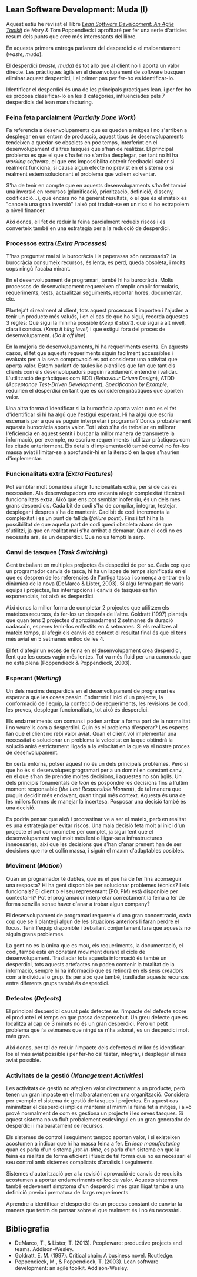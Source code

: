 ## Lean Software Development: Muda (I)

Aquest estiu he revisat el llibre [*Lean Software Development: An Agile Toolkit*](https://www.goodreads.com/book/show/194338.Lean_Software_Development) de Mary & Tom Poppendieck i aprofitaré per fer una serie d'articles resum dels punts que crec més interessants del llibre.

En aquesta primera entrega parlarem del desperdici o el malbaratament (*waste, muda*).

El desperdici (*waste, muda*)  és tot allo que al client no li aporta un valor directe. Les pràctiques àgils en el desenvolupament de software busquen eliminar aquest desperdici, i el primer pas per fer-ho es identificar-lo. 

Identificar el desperdici és una de les principals practiques lean.  i per fer-ho es proposa classificar-lo en les 8 categories, influenciades pels 7 desperdicis del lean manufacturing.


### Feina feta parcialment (*Partially Done Work*)

Fa referencia a desenvolupaments que es queden a mitges i no s'arriben a desplegar en un entorn de producció, aquest tipus de desenvolupaments tendeixen a quedar-se obsolets en poc temps, interferint en el desenvolupament d'altres tasques que s'han de realitzar. El principal problema es que el que s'ha fet no s'arriba desplegar, per tant no hi ha *working software*, el que ens impossibilita obtenir feedback i saber si realment funciona, si causa algun efecte no previst en el sistema o si realment estem solucionant el problema que voliem solventar.

S'ha de tenir en compte que en aquests desenvolupaments s'ha fet també una inversió en recursos (planificació, priorització, definició, disseny, codificació…), que encara no ha generat resultats, o el que és el mateix es "cancela una gran inversió" i això pot traduir-se en un risc si ho extrapolem a nivell financer.

Així doncs, ell fet de reduir la feina parcialment redueix riscos i es converteix també en una estrategia per a la reducció de desperdici.

### Processos extra (*Extra Processes*)

T'has preguntat mai si la burocràcia i la paperassa són necessaris? La burocràcia consumeix recursos, és lenta, es perd, queda obsoleta, i molts cops ningú l'acaba mirant.

En el desenvolupament de programari, també hi ha burocràcia. Molts processos de desenvolupament requereixen d'omplir omplir formularis, requeriments, tests, actualitzar seguiments, reportar hores, documentar, etc.

Planteja’t si realment al client, tots aquest processos li importen i l'ajuden a tenir un producte més valuós, i en el cas de que ho sigui, recorda aquestes 3 regles: Que sigui la minima possible (*Keep it short*). que sigui a alt nivell, clara i consisa. (*Keep it hihg level*) i que estigui fora del proces de desenvolupament. (*Do it off line*).

En la majoria de desenvolupaments, hi ha requeriments escrits. En aquests casos, el fet que aquests requeriments siguin facilment accessibles i evaluats per a la seva comprovació es pot considerar una activitat que aporta valor. Estem parlant de taules i/o plantilles que fan que tant els clients com els desenvolupadors puguin rapidament entendre i validar. L'utilització de pràctiques com BDD (*Behaviour Driven Design*), ATDD (*Acceptance Test-Driven Development*), *Specification by Example*, reduirien el desperdici en tant que es consideren pràctiques que aporten valor.

Una altra forma d'identificar si la burocràcia aporta valor o no es el fet d'identificar si hi ha algú que l'estigui esperant. Hi ha algú que escriu escenaris per a que es puguin interpretar i programar? Doncs probablement aquesta burocràcia aporta valor. Tot i això s'ha de treballar en millorar l'eficiencia en aquest sentit i buscar la millor manera de transmetre la informació, per exemple, no escriure requeriments i utilitzar pràctiques com les citade anteriorment. Els detalls d’implementació també convé no fer-los massa aviat i limitar-se a aprofundir-hi en la iteració en la que s'haurien d'implementar.

### Funcionalitats extra (*Extra Features*)

Pot semblar molt bona idea afegir funcionalitats extra, per si de cas es necessiten. Als desenvolupadors ens encanta afegir complexitat tècnica i funcionalitats extra. Això que ens pot semblar inofensiu, és un dels mes grans desperdicis. Cada bit de codi s'ha de compilar, integrar, testejar, desplegar  i despres s'ha de mantenir. Cad bit de codi incrementa la complexitat i es un punt de fallida (*failure point*). Fins i tot hi ha la possibilitat de que aquella part de codi quedi obsoleta abans de que s'utilitzi, ja que en realitat mai s'ha arribat a demanar. Quan el codi no es necessita ara, és un desperdici. Que no us tempti la serp.


### Canvi de tasques (*Task Switching*)

Gent treballant en multiples projectes és despedici de per se. Cada cop que un programador canvia de tasca, hi ha un lapse de temps significatiu en el que es despren de les referencies de l'antiga tasca i comença a entrar en la dinàmica de la nova (DeMarco & Lister, 2003). Si algú forma part de varis equips i projectes, les  interrupcions i canvis de tasques es fan exponencials, tot això és desperdici.

Així doncs la millor forma de completar 2 projectes que utilitzen els mateixos recursos, és fer-los un després de l'altre. Goldratt (1997) planteja que quan tens 2 projectes d'aproximadament 2 setmanes de duració cadascún, esperes tenir-los enllestits en 4 setmanes. Si els realitzes al mateix temps, al afegir els canvis de context el resultat final és que el tens més aviat en 5 setmanes enlloc de les 4.

El fet d'afegir un excés de feina en el desenvolupament crea desperdici, fent que les coses vagin més lentes. Tot va més fluid per una canonada que no està plena (Poppendieck & Poppendieck, 2003).

### Esperant (*Waiting*)

Un dels maxims desperdicis en el desenvolupament de programari es esperar a que les coses passin. Endarrerir l'inici d'un projecte, la conformació de l'equip, la confecció de requeriments, les revisions de codi, les proves, desplegar funcionalitats, tot això és desperdici. 

Els endarreriments son comuns i poden arribar a forma part de la normalitat i no veure'ls com a desperdici. Quin és el problema d'esperar? Les esperes fan que el client no rebi valor aviat. Quan el client vol implementar una necessitat o solucionar un problema la velocitat en la que obtindrà la solució anirà estrictament lligada a la velocitat en la que va el nostre proces de desenvolupament.

En certs entorns, potser aquest no és un dels principals problemes. Però si que ho és si desenvolupes programari per a un domini en constant canvi, en el que s’han de prendre moltes decisions, i aquestes no són àgils. Un dels principis fonamentals de *lean* és pospondre les decisions fins a l'ultim moment responsable (*the Last Responsible Moment*), de tal manera que puguis decidir més endavant, quan tingui més context. Aquesta és una de les millors formes de manejar la incertesa. Posposar una decisió també és una decisió.

Es podria pensar que això i procrastinar ve a ser el mateix, però en realitat es una estrategia per evitar riscos. Una mala decisió feta molt al inici d'un projecte el pot comprometre per complet, ja sigui fent que el desenvolupament vagi molt més lent o lligar-se a infrastructures innecesaries, així que les decisions que s'han d'anar prenent han de ser decisions que no et collin massa, i siguin el maxim d'adaptables posibles.

### Moviment (*Motion*)

Quan un programador té dubtes, que és el que ha de fer fins aconseguir una resposta? Hi ha gent disponible per solucionar problemes tècnics? I els funcionals? El client o el seu representant (PO, PM) està disponible per contestar-li? Pot el programador interpretar correctament la feina a fer de forma senzilla sense haver d'anar a trobar algun company?

El desenvolupament de programari requereix d'una gran concentració, cada cop que se li plantegi algun de les situacions anteriors li faran perdre el focus. Tenir l'equip disponible i treballant conjuntament fara que aquests no siguin grans problemes.

La gent no es la única que es mou, els requeriments, la documentació, el codi, també està en constant moviment durant el cicle de desenvolupament. Traslladar tota aquesta informació és també un desperdici, tots aquests artefactes no poden contenir la totalitat de la informació, sempre hi ha informació que es retindrà en els seus creadors com a individual o grup. Es per això que també, traslladar aquests recursos entre diferents grups també és desperdici.

### Defectes (*Defects*)

El principal desperdici causat pels defectes és l'impacte del defecte sobre el producte i el temps en que passa desapercebut. Un greu defecte que es localitza al cap de 3 minuts no és un gran desperdici. Però un petit problema que fa setmanes que ningú se n'ha adonat, es un desperdici molt més gran.

Així doncs, per tal de reduir l'impacte dels defectes el millor és identificar-los el més aviat possible i per fer-ho cal testar, integrar, i desplegar el més aviat possible.

### Activitats de la gestió (*Management Activities*)

Les activitats de gestió no afegixen valor directament a un producte, però tenen un gran impacte en el malbaratament en una organització. Considera per exemple el sistema de gestió de tàsques i projectes. En aquest cas minimitzar el desperdici implica mantenir al minim la feina fet a mitges, i això prové normalment de com es gestiona un projecte i les seves tasques. Si aquest sistema no va fluït probalement esdevingui en un gran generador de desperdici i malbaratament de recursos.

Els sistemes de control i seguiment tampoc aporten valor, i si existeixen acostumen a indicar que hi ha massa feina a fer. En *lean manufacturing* quan es parla d'un sistema *just-in-time*, es parla d'un sistema en que la feina es realitza de forma eficient i flueix de tal forma que no es necessari el seu control amb sistemes complicats d'analisis i seguiments.

Sistemes d'autorització per a la revisió i aprovació de canvis de requisits acostumen a aportar endarreriments enlloc de valor. Aquests sistemes també esdevenent simptoma d'un desperdici més gran lligat també a una definició previa i prematura de llargs requeriments.

Aprendre a identificar el desperdici és un process constant de canviar la manera que tenim de pensar sobre el que realment és i no és necessàri.

## Bibliografia

- DeMarco, T., & Lister, T. (2013). Peopleware: productive projects and teams. Addison-Wesley.
- Goldratt, E. M. (1997). Critical chain: A business novel. Routledge.
- Poppendieck, M., & Poppendieck, T. (2003). Lean software development: an agile toolkit. Addison-Wesley.

